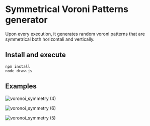 # Symmetrical Voroni Patterns generator

Upon every execution, it generates random voroni patterns that are symmetrical both horizontali and vertically.

## Install and execute
```
npm install
node draw.js
```

## Examples

![voronoi_symmetry (4)](https://github.com/mohsenny/RandomKleidescopePattrerns/assets/1129811/76ce4fc7-71e9-4c55-913d-9e58d858776d)

![voronoi_symmetry (6)](https://github.com/mohsenny/RandomKleidescopePattrerns/assets/1129811/2714f988-a80c-497f-8de1-2e18915828aa)

![voronoi_symmetry (5)](https://github.com/mohsenny/RandomKleidescopePattrerns/assets/1129811/979c558d-b394-4535-8c66-f68abeb8e0c7)
